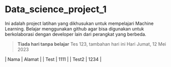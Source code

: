 # Data_science_project_1
 Ini adalah project latihan yang dikhusukan untuk mempelajari Machine Learning. Belajar menggunakan github agar bisa digunakan untuk berkolaborasi dengan developer lain dari perangkat yang berbeda. 
 >**Tiada hari tanpa belajar**
Tes 123, tambahan hari ini
Hari Jumat, 12 Mei 2023

| Nama   | Alamat  |
| Test   | 1111    |
| Test2  | 1234    |
